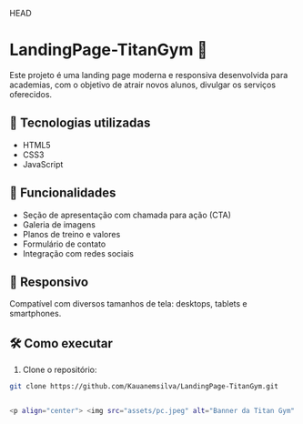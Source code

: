 HEAD

# LandingPage-TitanGym 💪

Este projeto é uma landing page moderna e responsiva desenvolvida para academias, com o objetivo de atrair novos alunos, divulgar os serviços oferecidos.

## 🚀 Tecnologias utilizadas
- HTML5
- CSS3
- JavaScript

## 🎯 Funcionalidades
- Seção de apresentação com chamada para ação (CTA)
- Galeria de imagens
- Planos de treino e valores
- Formulário de contato
- Integração com redes sociais

## 📱 Responsivo
Compatível com diversos tamanhos de tela: desktops, tablets e smartphones.
## 🛠️ Como executar

1. Clone o repositório:

```bash
git clone https://github.com/Kauanemsilva/LandingPage-TitanGym.git


<p align="center"> <img src="assets/pc.jpeg" alt="Banner da Titan Gym" width="600"> </p> ``` 
